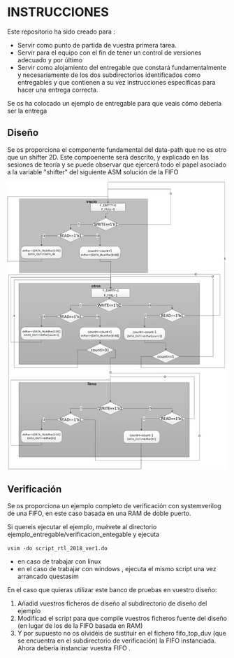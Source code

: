 # INSTRUCCIONES



Este repositorio ha sido creado para :
- Servir como punto de partida de vuestra primera tarea. 
- Servir para el equipo con el fin de tener un control de versiones adecuado y por último 
- Servir como alojamiento del entregable que constará fundamentalmente y necesariamente de los dos subdirectorios identificados como entregables y que contienen a su vez instrucciones específicas para hacer una entrega correcta.

Se os ha colocado un ejemplo de entregable para que veais cómo debería ser la entrega

## Diseño
Se os proporciona el componente fundamental del data-path que no es otro que un shifter 2D. Este compoenente será descrito, y explicado en las sesiones de teoría y se puede observar que ejercerá todo el papel asociado a la variable "shifter" del siguiente ASM solución de la FIFO

![ASM](imagenes/ASM_shifter_def2.jpg) 

## Verificación

Se os proporciona un ejemplo completo de verificación con systemverilog de una FIFO, en este caso basada en una RAM de doble puerto.

Si quereis ejecutar el ejemplo, muévete al directorio ejemplo_entregable/verificacion_entegable y ejecuta

` vsim -do script_rtl_2018_ver1.do `

- en caso de trabajar con linux
- en el caso de trabajar con windows , ejecuta el mismo script una vez arrancado questasim

En el caso que quieras utilizar este banco de pruebas en vuestro diseño:
1. Añadid vuestros ficheros de diseño al subdirectorio de diseño  del ejemplo
2. Modificad el script para que compile vuestros ficheros fuente del diseño (en lugar de los de la FIFO basada en RAM)
3. Y por supuesto no os olvidéis de sustituir en el fichero fifo_top_duv (que se encuentra en el subdirectorio de verificación)  la FIFO instanciada. Ahora debería instanciar vuestra FIFO .

